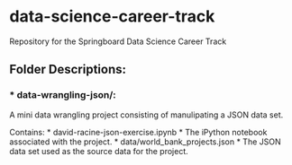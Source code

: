 # data-science-career-track
Repository for the Springboard Data Science Career Track


## Folder Descriptions:

### * data-wrangling-json/:
  A mini data wrangling project consisting of manulipating a JSON data set. 
  
  Contains:
    * david-racine-json-exercise.ipynb
      * The iPython notebook associated with the project.
    * data/world_bank_projects.json
      * The JSON data set used as the source data for the project.
  
